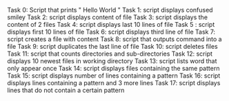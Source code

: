 Task 0: Script that prints " Hello World "
 Task 1: script displays confused smiley 
 Task 2: script displays content of file 
 Task 3: script displays the content of 2 files 
 Task 4: script displays last 10 lines of file 
 Task 5 : script displays first 10 lines of file 
 Task 6: script displays third line of file 
 Task 7: script creates a file with content 
 Task 8: script that outputs command into a file 
 Task 9: script duplicates the last line of file 
 Task 10: script deletes files 
 Task 11: script that counts directories and sub-directories 
 Task 12: script displays 10 newest files in working directory 
 Task 13: script lists word that only appear once 
 Task 14: script displays files containing the same pattern 
 Task 15: script displays number of lines containing a pattern 
 Task 16: script displays lines containing a pattern and 3 more lines 
 Task 17: script displays lines that do not contain a certain pattern 
